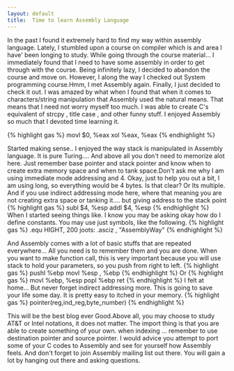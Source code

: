 ```yaml
---
layout: default
title:  Time to learn Assembly Language 
---
```


In the past I found it extremely hard to find my way within assembly language. Lately, I stumbled upon a course on compiler which is and area I have'
been longing to study. While going through the course material... I immediately found that I need to have some assembly in order to get through with the course. Being infinitely lazy, I decided to abandon the course and move on. However, I along the way I checked out System programming course.Hmm, I met Assembly again. Finally, I just decided to check it out. 
I was amazed by what when I found that when it comes to characters/string manipulation that Assembly used the natural means. That means that I need not worry
myself too much. I was able to create C's equivalent of strcpy , title case , and other funny stuff. I enjoyed Assembly so much that I devoted time learning it. 

{% highlight gas %}
movl $0, %eax
xol %eax, %eax
{% endhighlight %}

Started making sense.. I enjoyed the way stack is manipulated in Assembly language. It is pure Turing.... And above all you don't need to memorize alot here. Just remember base pointer and stack pointer and know when to create extra memory space and when to tank space.Don't ask me why I am using immediate mode addressing and 4. Okay, just to help you out a bit, I am using long, so everything would be 4 bytes. Is that clear? Or Its multiple. And if you use indirect addressing mode here, where that meaning you are not creating extra space or tanking it.... but giving address to the stack point
{% highlight gas %}
subl $4, %esp
addl $4, %esp
{% endhighlight %}
When I started seeing things like. I know you may be asking okay how do I define constants. You may use just symbols, like the following.
{% highlight gas %}
.equ HIGHT, 200
joots:
 .asciz , "AssemblyWay"
{% endhighlight %}

And Assembly comes with a lot of basic stuffs that are repeated everywhere... All you need is to remember them and you are done. When you want to make function call, this is very important because you will use stack to hold your parameters, so you push from right to left.
{% highlight gas %}
pushl %ebp
movl %esp , %ebp
{% endhighlight %}
Or 
{% highlight gas %}
movl %ebp, %esp
popl %ebp
ret
{% endhighlight %}
I felt at home...  But never forget indirect addressing more. This is going to save your life some day. It is pretty easy to itched in your memory.
{% highlight gas %}
pointer(reg,ind_reg,byte_number)
{% endhighlight %}

This will be the best blog ever Good.Above all, you may choose to study AT&T or Intel notations, it does not matter. The import thing is that you are able to create something of your own. when indexing ... remember to use destination pointer and source pointer. I would advice you attempt to port some of your C codes to Assembly and see for yourself how Assembly feels. And don't forget to join Assembly mailing list out there. You will gain a lot by hanging out there and asking questions. 

